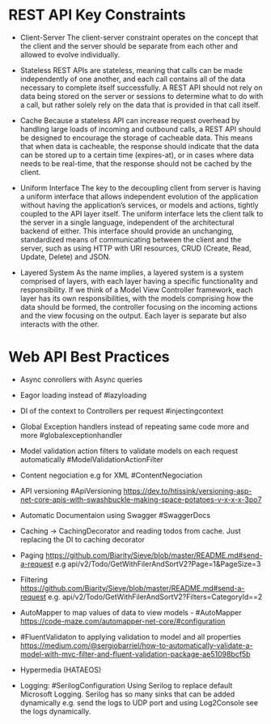 ﻿# REST API Key Constraints

- Client-Server 
The client-server constraint operates on the concept that the client and the 
server should be separate from each other and allowed to evolve 
individually.

- Stateless 
REST APIs are stateless, meaning that calls can be made independently of 
one another, and each call contains all of the data necessary to complete 
itself successfully. A REST API should not rely on data being stored on the 
server or sessions to determine what to do with a call, but rather solely rely 
on the data that is provided in that call itself. 

- Cache 
Because a stateless API can increase request overhead by handling large 
loads of incoming and outbound calls, a REST API should be designed to 
encourage the storage of cacheable data. This means that when data is 
cacheable, the response should indicate that the data can be stored up to a 
certain time (expires-at), or in cases where data needs to be real-time, that 
the response should not be cached by the client. 


- Uniform Interface 
The key to the decoupling client from server is having a uniform interface 
that allows independent evolution of the application without having the 
application’s services, or models and actions, tightly coupled to the API 
layer itself. The uniform interface lets the client talk to the server in a single 
language, independent of the architectural backend of either. This interface 
should provide an unchanging, standardized means of communicating 
between the client and the server, such as using HTTP with URI resources, 
CRUD (Create, Read, Update, Delete) and JSON. 

- Layered System 
As the name implies, a layered system is a system comprised of layers, 
with each layer having a specific functionality and responsibility. If we think 
of a Model View Controller framework, each layer has its own 
responsibilities, with the models comprising how the data should be formed, 
the controller focusing on the incoming actions and the view focusing on 
the output. Each layer is separate but also interacts with the other. 




# Web API Best Practices

- Async conrollers with Async queries
- Eagor loading instead of #lazyloading
- DI of the context to Controllers per request #injectingcontext
- Global Exception handlers instead of repeating same code more and more #globalexceptionhandler
- Model validation action filters to validate models on each request automatically #ModelValidationActionFilter
- Content negociation e.g for XML #ContentNegociation
- API versioning #ApiVersioning
  https://dev.to/htissink/versioning-asp-net-core-apis-with-swashbuckle-making-space-potatoes-v-x-x-x-3po7
- Automatic Documentaion using Swagger #SwaggerDocs
- Caching -> CachingDecorator and reading todos from cache. Just replacing the DI to caching decorator
- Paging https://github.com/Biarity/Sieve/blob/master/README.md#send-a-request
  e.g api/v2/Todo/GetWithFilerAndSortV2?Page=1&PageSize=3
- Filtering https://github.com/Biarity/Sieve/blob/master/README.md#send-a-request
  e.g. api/v2/Todo/GetWithFilerAndSortV2?Filters=CategoryId==2
- AutoMapper to map values of data to view models -  #AutoMapper
  https://code-maze.com/automapper-net-core/#configuration
- #FluentValidaton to applying validation to model and all properties 
https://medium.com/@sergiobarriel/how-to-automatically-validate-a-model-with-mvc-filter-and-fluent-validation-package-ae51098bcf5b

- Hypermedia (HATAEOS)

- Logging: #SerilogConfiguration   Using Serilog to replace default Microsoft Logging. Serilog has so many sinks that can be added dynamically e.g. send the logs to UDP port and using Log2Console see the logs dynamically.